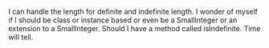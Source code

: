 I can handle the length for definite and indefinite length. I wonder
of myself if I should be class or instance based or even be a SmallInteger or an
extension to a SmallInteger. Should I have a method called isIndefinite. Time will tell.